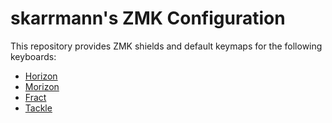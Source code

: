 # skarrmann's ZMK Configuration

This repository provides ZMK shields and default keymaps for the following keyboards:

* [Horizon](https://github.com/skarrmann/horizon)
* [Morizon](https://github.com/skarrmann/morizon)
* [Fract](https://github.com/skarrmann/fract)
* [Tackle](https://github.com/skarrmann/tackle)